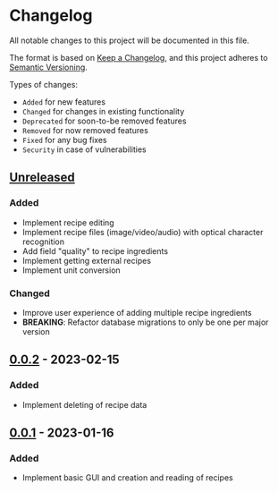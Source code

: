 # Changelog

All notable changes to this project will be documented in this file.

The format is based on [Keep a Changelog](https://keepachangelog.com/en/1.0.0/),
and this project adheres to [Semantic Versioning](https://semver.org/spec/v2.0.0.html).

Types of changes:

- `Added` for new features
- `Changed` for changes in existing functionality
- `Deprecated` for soon-to-be removed features
- `Removed` for now removed features
- `Fixed` for any bug fixes
- `Security` in case of vulnerabilities

## [Unreleased]

### Added

- Implement recipe editing
- Implement recipe files (image/video/audio) with optical character recognition
- Add field "quality" to recipe ingredients
- Implement getting external recipes
- Implement unit conversion

### Changed

- Improve user experience of adding multiple recipe ingredients
- **BREAKING**: Refactor database migrations to only be one per major version

## [0.0.2] - 2023-02-15

### Added

- Implement deleting of recipe data

## [0.0.1] - 2023-01-16

### Added

- Implement basic GUI and creation and reading of recipes

[unreleased]: https://github.com/Toromyx/recipe-book/compare/v0.0.2...HEAD
[0.0.2]: https://github.com/Toromyx/recipe-book/releases/tag/v0.0.2
[0.0.1]: https://github.com/Toromyx/recipe-book/releases/tag/v0.0.1
